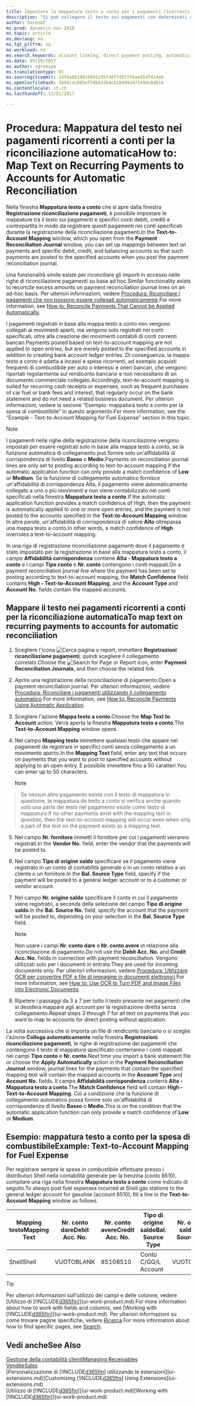```yaml
---
title: Impostare la mappatura testo a conto per i pagamenti ricorrenti | Documenti Microsoft
description: "Si può collegare il testo sui pagamenti con determinati conti, in modo che i pagamenti vengano registrati nei conti quando si effettua la registrazione riconciliazione pagamenti."
author: SorenGP
ms.prod: dynamics-nav-2018
ms.topic: article
ms.devlang: na
ms.tgt_pltfrm: na
ms.workload: na
ms.search.keywords: account linking, direct payment posting, automatic payment processing, reconcile payment, recurring expense, recurring cash receipt
ms.date: 03/29/2017
ms.author: sgroespe
ms.translationtype: HT
ms.sourcegitcommit: 1dfba8b14019991c95f40ffd5f7fbaed5df414eb
ms.openlocfilehash: 284dcac805ef34b433b4cb18499d47249dc8d01b
ms.contentlocale: it-ch
ms.lasthandoff: 12/01/2017

---
```

# <a name="how-to-map-text-on-recurring-payments-to-accounts-for-automatic-reconciliation"></a><span data-ttu-id="bc5e4-103">Procedura: Mappatura del testo nei pagamenti ricorrenti a conti per la riconciliazione automatica</span><span class="sxs-lookup"><span data-stu-id="bc5e4-103">How to: Map Text on Recurring Payments to Accounts for Automatic Reconciliation</span></span>
<span data-ttu-id="bc5e4-104">Nella finestra **Mappatura testo a conto** che si apre dalla finestra **Registrazione riconciliazione pagamenti**, è possibile impostare le mappature tra il testo sui pagamenti e specifici conti debiti, crediti e contropartita in modo da registrare questi pagamenti nei conti specificati durante la registrazione della riconciliazione pagamenti.</span><span class="sxs-lookup"><span data-stu-id="bc5e4-104">In the **Text-to-Account Mapping** window, which you open from the **Payment Reconciliation Journal** window, you can set up mappings between text on payments and specific debit, credit, and balancing accounts so that such payments are posted to the specified accounts when you post the payment reconciliation journal.</span></span>

<span data-ttu-id="bc5e4-105">Una funzionalità simile esiste per riconciliare gli importi in eccesso nelle righe di riconciliazione pagamenti su base ad hoc.</span><span class="sxs-lookup"><span data-stu-id="bc5e4-105">Similar functionality exists to reconcile excess amounts on payment reconciliation journal lines on an ad-hoc basis.</span></span> <span data-ttu-id="bc5e4-106">Per ulteriori informazioni, vedere [Procedura: Riconciliare i pagamenti che non possono essere collegati automaticamente](receivables-how-reconcile-payments-cannot-apply-auto.md).</span><span class="sxs-lookup"><span data-stu-id="bc5e4-106">For more information, see [How to: Reconcile Payments That Cannot be Applied Automatically](receivables-how-reconcile-payments-cannot-apply-auto.md).</span></span>

<span data-ttu-id="bc5e4-107">I pagamenti registrati in base alla mappa testo a conto non vengono collegati ai movimenti aperti, ma vengono solo registrati nei conti specificati, oltre alla creazione dei movimenti contabili di conti correnti bancari.</span><span class="sxs-lookup"><span data-stu-id="bc5e4-107">Payments posted based on text-to-account mapping are not applied to open entries, but are merely posted to the specified accounts in addition to creating bank account ledger entries.</span></span> <span data-ttu-id="bc5e4-108">Di conseguenza, la mappa testo a conto è adatta a incassi e spese ricorrenti, ad esempio acquisti frequenti di combustibile per auto o interessi e oneri bancari, che vengono riportati regolarmente sul rendiconto bancario e non necessitano di un documento commerciale collegato.</span><span class="sxs-lookup"><span data-stu-id="bc5e4-108">Accordingly, text-to-account mapping is suited for recurring cash receipts or expenses, such as frequent purchases of car fuel or bank fees and interest, that regularly occur on the bank statement and do not need a related business document.</span></span> <span data-ttu-id="bc5e4-109">Per ulteriori informazioni, vedere la sezione “Esempio: mappatura testo a conto per la spesa di combustibile” in questo argomento.</span><span class="sxs-lookup"><span data-stu-id="bc5e4-109">For more information, see the “Example - Text-to-Account Mapping for Fuel Expense” section in this topic.</span></span>

> [!NOTE]  
>   <span data-ttu-id="bc5e4-110">I pagamenti nelle righe della registrazione della riconciliazione vengono impostati per essere registrati solo in base alla mappa testo a conto, se la funzione automatica di collegamento può fornire solo un'affidabilità di corrispondenza di livello **Basso** o **Medio**.</span><span class="sxs-lookup"><span data-stu-id="bc5e4-110">Payments on reconciliation journal lines are only set to posting according to text-to-account mapping if the automatic application function can only provide a match confidence of **Low** or **Medium**.</span></span> <span data-ttu-id="bc5e4-111">Se la funzione di collegamento automatico fornisce un'affidabilità di corrispondenza Alta, il pagamento viene automaticamente collegato a uno o più movimenti e non viene contabilizzato nei conti specificati nella finestra **Mappatura testo a conto**.</span><span class="sxs-lookup"><span data-stu-id="bc5e4-111">If the automatic application function provides a match confidence of High, then the payment is automatically applied to one or more open entries, and the payment is not posted to the accounts specified in the **Text-to-Account Mapping** window.</span></span> <span data-ttu-id="bc5e4-112">In altre parole, un'affidabilità di corrispondenza di valore **Alto** oltrepassa una mappa testo a conto.</span><span class="sxs-lookup"><span data-stu-id="bc5e4-112">In other words, a match confidence of **High** overrules a text-to-account mapping.</span></span>

<span data-ttu-id="bc5e4-113">In una riga di registrazione riconciliazione pagamenti dove il pagamento è stato impostato per la registrazione in base alla mappatura testo a conto, il campo **Affidabilità corrispondenza** contiene **Alta - Mappatura testo a conto** e i campi **Tipo conto** e **Nr. conto** contengono i conti mappati.</span><span class="sxs-lookup"><span data-stu-id="bc5e4-113">On a payment reconciliation journal line where the payment has been set to posting according to text-to-account mapping, the **Match Confidence** field contains **High - Text-to-Account Mapping**, and the **Account Type** and **Account No.** fields contain the mapped accounts.</span></span>

## <a name="to-map-text-on-recurring-payments-to-accounts-for-automatic-reconciliation"></a><span data-ttu-id="bc5e4-114">Mappare il testo nei pagamenti ricorrenti a conti per la riconciliazione automatica</span><span class="sxs-lookup"><span data-stu-id="bc5e4-114">To map text on recurring payments to accounts for automatic reconciliation</span></span>
1. <span data-ttu-id="bc5e4-115">Scegliere l'icona ![Cerca pagina o report](media/ui-search/search_small.png "icona Cerca pagina o report"), immettere **Registrazioni riconciliazione pagamenti**, quindi scegliere il collegamento correlato.</span><span class="sxs-lookup"><span data-stu-id="bc5e4-115">Choose the ![Search for Page or Report](media/ui-search/search_small.png "Search for Page or Report icon") icon, enter **Payment Reconciliation Journals**, and then choose the related link.</span></span>
2. <span data-ttu-id="bc5e4-116">Aprire una registrazione della riconciliazione di pagamento.</span><span class="sxs-lookup"><span data-stu-id="bc5e4-116">Open a payment reconciliation journal.</span></span> <span data-ttu-id="bc5e4-117">Per ulteriori informazioni, vedere [Procedura: Riconciliare i pagamenti utilizzando il collegamento automatico](receivables-how-reconcile-payments-auto-application.md).</span><span class="sxs-lookup"><span data-stu-id="bc5e4-117">For more information, see [How to: Reconcile Payments Using Automatic Application](receivables-how-reconcile-payments-auto-application.md).</span></span>
3. <span data-ttu-id="bc5e4-118">Scegliere l'azione **Mappa testo a conto**.</span><span class="sxs-lookup"><span data-stu-id="bc5e4-118">Choose the **Map Text to Account** action.</span></span> <span data-ttu-id="bc5e4-119">Verrà aperta la finestra **Mappatura testo a conto**.</span><span class="sxs-lookup"><span data-stu-id="bc5e4-119">The **Text-to-Account Mapping** window opens.</span></span>
4. <span data-ttu-id="bc5e4-120">Nel campo **Mapping testo** immettere qualsiasi testo che appare nei pagamenti da registrare in specifici conti senza collegamento a un movimento aperto.</span><span class="sxs-lookup"><span data-stu-id="bc5e4-120">In the **Mapping Text** field, enter any text that occurs on payments that you want to post to specified accounts without applying to an open entry.</span></span> <span data-ttu-id="bc5e4-121">È possibile immettere fino a 50 caratteri.</span><span class="sxs-lookup"><span data-stu-id="bc5e4-121">You can enter up to 50 characters.</span></span>

    > [!NOTE]  
>   <span data-ttu-id="bc5e4-122">Se nessun altro pagamento esiste con il testo di mappatura in questione, la mappatura da testo a conto si verifica anche quando solo una parte del testo nel pagamento esiste come testo di mappatura.</span><span class="sxs-lookup"><span data-stu-id="bc5e4-122">If no other payments exist with the mapping text in question, then the text-to-account mapping will occur even when only a part of the text on the payment exists as a mapping text.</span></span>
5. <span data-ttu-id="bc5e4-123">Nel campo **Nr. fornitore** immetti il fornitore per cui i pagamenti verranno registrati.</span><span class="sxs-lookup"><span data-stu-id="bc5e4-123">In the **Vendor No.** field, enter the vendor that the payments will be posted to.</span></span>
6. <span data-ttu-id="bc5e4-124">Nel campo **Tipo di origine saldo** specificare se il pagamento viene registrato in un conto di contabilità generale o in un conto relativo a un cliente o un fornitore.</span><span class="sxs-lookup"><span data-stu-id="bc5e4-124">In the **Bal. Source Type** field, specify if the payment will be posted to a general ledger account or to a customer or vendor account.</span></span>
7. <span data-ttu-id="bc5e4-125">Nel campo **Nr. origine saldo** specificare il conto in cui il pagamento viene registrato, a seconda della selezione del campo **Tipo di origine saldo**.</span><span class="sxs-lookup"><span data-stu-id="bc5e4-125">In the **Bal. Source No.** field, specify the account that the payment will be posted to, depending on your selection in the **Bal. Source Type** field.</span></span>

    > [!NOTE]
    > <span data-ttu-id="bc5e4-126">Non usare i campi **Nr. conto dare** e **Nr. conto avere** in relazione alla riconciliazione di pagamento.</span><span class="sxs-lookup"><span data-stu-id="bc5e4-126">Do not use the **Debit Acc. No.** and **Credit Acc. No.** fields in connection with payment reconciliation.</span></span> <span data-ttu-id="bc5e4-127">Vengono utilizzati solo per i documenti in entrata.</span><span class="sxs-lookup"><span data-stu-id="bc5e4-127">They are used for incoming documents only.</span></span> <span data-ttu-id="bc5e4-128">Per ulteriori informazioni, vedere [Procedura: Utilizzare OCR per convertire PDF e file di immagine in documenti elettronici](across-how-use-ocr-pdf-images-files.md).</span><span class="sxs-lookup"><span data-stu-id="bc5e4-128">For more information, see [How to: Use OCR to Turn PDF and Image Files into Electronic Documents](across-how-use-ocr-pdf-images-files.md).</span></span>

8. <span data-ttu-id="bc5e4-129">Ripetere i passaggi da 3 a 7 per tutto il testo presente nei pagamenti che si desidera mappare agli account per la registrazione diretta senza collegamento.</span><span class="sxs-lookup"><span data-stu-id="bc5e4-129">Repeat steps 3 through 7 for all text on payments that you want to map to accounts for direct posting without application.</span></span>

<span data-ttu-id="bc5e4-130">La volta successiva che si importa un file di rendiconto bancario o si sceglie l'azione **Collega automaticamente** nella finestra **Registrazioni riconciliazione pagamenti**, le righe di registrazione dei pagamenti che contengono il testo di mappatura specificato conterranno i conti mappati nei campi **Tipo conto** e **Nr. conto**.</span><span class="sxs-lookup"><span data-stu-id="bc5e4-130">Next time you import a bank statement file or choose the **Apply Automatically** action in the **Payment Reconciliation Journal** window, journal lines for the payments that contain the specified mapping text will contain the mapped accounts in the **Account Type** and **Account No.** fields.</span></span> <span data-ttu-id="bc5e4-131">Il campo **Affidabilità corrispondenza** conterrà **Alta - Mappatura testo a conto**.</span><span class="sxs-lookup"><span data-stu-id="bc5e4-131">The **Match Confidence** field will contain **High - Text-to-Account Mapping**.</span></span> <span data-ttu-id="bc5e4-132">Ciò a condizione che la funzione di collegamento automatico possa fornire solo un'affidabilità di corrispondenza di livello **Basso** o **Medio**.</span><span class="sxs-lookup"><span data-stu-id="bc5e4-132">This is on the condition that the automatic application function can only provide a match confidence of **Low** or **Medium**.</span></span>

## <a name="example-text-to-account-mapping-for-fuel-expense"></a><span data-ttu-id="bc5e4-133">Esempio: mappatura testo a conto per la spesa di combustibile</span><span class="sxs-lookup"><span data-stu-id="bc5e4-133">Example: Text-to-Account Mapping for Fuel Expense</span></span>
<span data-ttu-id="bc5e4-134">Per registrare sempre le spese in combustibile effettuate presso i distributori Shell nella contabilità generale per la benzina (conto 8510), compilare una riga nella finestra **Mappatura testo a conto** come indicato di seguito.</span><span class="sxs-lookup"><span data-stu-id="bc5e4-134">To always post fuel expenses incurred at Shell gas stations to the general ledger account for gasoline (account 8510), fill a line in the **Text-to-Account Mapping** window as follows.</span></span>

| <span data-ttu-id="bc5e4-135">Mapping testo</span><span class="sxs-lookup"><span data-stu-id="bc5e4-135">Mapping Text</span></span> | <span data-ttu-id="bc5e4-136">Nr. conto dare</span><span class="sxs-lookup"><span data-stu-id="bc5e4-136">Debit Acc. No.</span></span> | <span data-ttu-id="bc5e4-137">Nr. conto avere</span><span class="sxs-lookup"><span data-stu-id="bc5e4-137">Credit Acc. No.</span></span> | <span data-ttu-id="bc5e4-138">Tipo di origine saldo</span><span class="sxs-lookup"><span data-stu-id="bc5e4-138">Bal. Source Type</span></span> | <span data-ttu-id="bc5e4-139">Nr. origine saldo</span><span class="sxs-lookup"><span data-stu-id="bc5e4-139">Bal. Source No.</span></span> |
| --- | --- | --- | --- | --- |
| <span data-ttu-id="bc5e4-140">Shell</span><span class="sxs-lookup"><span data-stu-id="bc5e4-140">Shell</span></span> |<span data-ttu-id="bc5e4-141">VUOTO</span><span class="sxs-lookup"><span data-stu-id="bc5e4-141">BLANK</span></span> |<span data-ttu-id="bc5e4-142">8510</span><span class="sxs-lookup"><span data-stu-id="bc5e4-142">8510</span></span> |<span data-ttu-id="bc5e4-143">Conto C/G</span><span class="sxs-lookup"><span data-stu-id="bc5e4-143">G/L Account</span></span> |<span data-ttu-id="bc5e4-144">VUOTO</span><span class="sxs-lookup"><span data-stu-id="bc5e4-144">BLANK</span></span> |

> [!TIP]  
>   <span data-ttu-id="bc5e4-145">Per ulteriori informazioni sull'utilizzo dei campi e delle colonne, vedere [Utilizzo di [!INCLUDE[d365fin](includes/d365fin_long_md.md)]](ui-work-product.md).</span><span class="sxs-lookup"><span data-stu-id="bc5e4-145">For more information about how to work with fields and columns, see [Working with [!INCLUDE[d365fin](includes/d365fin_long_md.md)]](ui-work-product.md).</span></span> <span data-ttu-id="bc5e4-146">Per ulteriori informazioni su come trovare pagine specifiche, vedere [Ricerca](ui-search.md).</span><span class="sxs-lookup"><span data-stu-id="bc5e4-146">For more information about how to find specific pages, see [Search](ui-search.md).</span></span>

## <a name="see-also"></a><span data-ttu-id="bc5e4-147">Vedi anche</span><span class="sxs-lookup"><span data-stu-id="bc5e4-147">See Also</span></span>
[<span data-ttu-id="bc5e4-148">Gestione della contabilità clienti</span><span class="sxs-lookup"><span data-stu-id="bc5e4-148">Managing Receivables</span></span>](receivables-manage-receivables.md)  
[<span data-ttu-id="bc5e4-149">Vendite</span><span class="sxs-lookup"><span data-stu-id="bc5e4-149">Sales</span></span>](sales-manage-sales.md)  
<span data-ttu-id="bc5e4-150">[Personalizzazione di [!INCLUDE[d365fin](includes/d365fin_md.md)] utilizzando le estensioni](ui-extensions.md)</span><span class="sxs-lookup"><span data-stu-id="bc5e4-150">[Customizing [!INCLUDE[d365fin](includes/d365fin_md.md)] Using Extensions](ui-extensions.md)</span></span>  
<span data-ttu-id="bc5e4-151">[Utilizzo di [!INCLUDE[d365fin](includes/d365fin_md.md)]](ui-work-product.md)</span><span class="sxs-lookup"><span data-stu-id="bc5e4-151">[Working with [!INCLUDE[d365fin](includes/d365fin_md.md)]](ui-work-product.md)</span></span>


